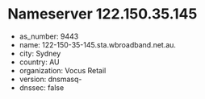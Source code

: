 # Nameserver 122.150.35.145

* as_number: 9443
* name: 122-150-35-145.sta.wbroadband.net.au.
* city: Sydney
* country: AU
* organization: Vocus Retail
* version: dnsmasq-
* dnssec: false
